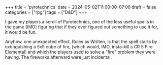 +++
title = 'pyrotechnics'
date = 2024-05-02T11:00:00-07:00
draft = false
categories = ["rpg"]
tags = ["D&D"]
+++

I gave my players a scroll of Pyrotechnics, one of the less useful spells in the game (IMO) figuring that if they ever figured out something to use it for, it would be fun.

Anyhow, one unexpected effect, Rules as Written, is that the spell starts by extinguishing a 5x5 cube of fire, (which would, IMO, insta-kill a CR 5 Fire Elemental) and which the players used to solve a "fire" problem they were having. The fireworks afterward were just incidental.